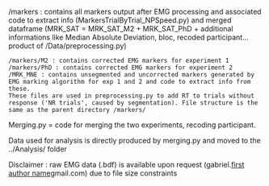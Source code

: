 /markers : contains all markers output after EMG processing and associated code to extract info (MarkersTrialByTrial_NPSpeed.py) and merged dataframe (MRK_SAT = MRK_SAT_M2 + MRK_SAT_PhD + additional informations like Median Absolute Deviation, bloc, recoded participant... product of /Data/preprocessing.py)

	/markers/M2 : contains corrected EMG markers for experiment 1
	/markers/PhD : contains corrected EMG markers for experiment 2
	/MRK_MNE : contains unsegmented and uncorrected markers generated by EMG marking algorithm for exp 1 and 2 and code to extract info from these.
    These files are used in preprocessing.py to add RT to trials without response ('NR trials', caused by segmentation). File structure is the same as the parent directory /markers/
	
Merging.py = code for merging the two experiments, recoding participant.

Data used for analysis is directly produced by merging.py and moved to the ../Analysis/ folder

Disclaimer : raw EMG data (.bdf) is available upon request (gabriel.[first author name](at)gmail.com) due to file size constraints
